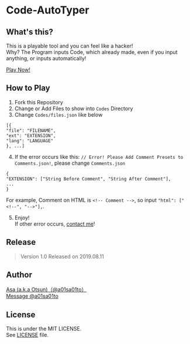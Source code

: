 # Code-AutoTyper

## What's this?

This is a playable tool and you can feel like a hacker!<br>
Why? The Program inputs Code, which already made, even if you input anything, or inputs automatically!

[Play Now!]()

## How to Play

1. Fork this Repository
2. Change or Add Files to show into `Codes` Directory
3. Change `Codes/files.json` like below

  ```files.json:json
  [{
  "file": "FILENAME",
  "ext": "EXTENSION",
  "lang": "LANGUAGE"
  }, ...]
  ```

4. If the error occurs like this: `// Error! Please Add Comment Presets to Comments.json!`, please change `Comments.json`

  ```comments.json:json
  {
  "EXTENSION": ["String Before Comment", "String After Comment"],
  ...
  }
  ```

  For example, Comment on HTML is `<!-- Comment -->`, so input `"html": ["<!--", "-->"],`.

5. Enjoy!<br>
  If other error occurs, [contact me](https://twitter.com/messages/compose?recipient_id=4273512934&ref_src=twsrc%5Etfw)!

## Release

> Version 1.0 Released on 2019.08.11

## Author

[Asa (a.k.a Otsun)（@a01sa01to）](https://twitter.com/a01sa01to)<br>
[Message @a01sa01to](https://twitter.com/messages/compose?recipient_id=4273512934&ref_src=twsrc%5Etfw)

## License

This is under the MIT LICENSE.<br>
See [LICENSE]() file.

